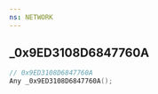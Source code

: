 ```yaml
---
ns: NETWORK
---
```

## _0x9ED3108D6847760A

```c
// 0x9ED3108D6847760A
Any _0x9ED3108D6847760A();
```

